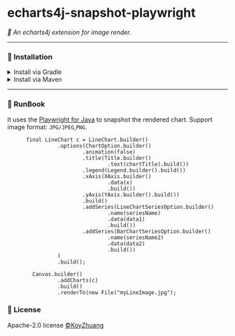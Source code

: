 # echarts4j-snapshot-playwright

*🍩 An echarts4j extension for image render.*

---

### 🔰 Installation

<details>
  <summary>Install via Gradle</summary>

```gradle
repositories {
    mavenCentral()
    // add the repository
    maven { url 'https://jitpack.io' }
}

dependencies {
   implementation 'com.github.Koooooo-7.echarts4j:echarts4j-snapshot-playwright:main-SNAPSHOT'
}
```

</details>

<details>
  <summary>Install via Maven</summary>

```pom
<repositories>
    <repository>
        <id>jitpack.io</id>
        <url>https://jitpack.io</url>
    </repository>
</repositories>
	
<dependency>
    <groupId>com.github.Koooooo-7.echarts4j</groupId>
    <artifactId>echarts4j-snapshot-playwright</artifactId>
    <version>main-SNAPSHOT</version>
</dependency>
```

</details>

---

### 📝 RunBook

It uses the [Playwright for Java](https://playwright.dev/java/) to snapshot the rendered chart.
Support image format: `JPG/JPEG`,`PNG`.

```
      final LineChart c = LineChart.builder()
                .options(ChartOption.builder()
                        .animation(false)
                        .title(Title.builder()
                                .text(chartTitle).build())
                        .legend(Legend.builder().build())
                        .xAxis(XAxis.builder()
                                .data(x)
                                .build())
                        .yAxis(YAxis.builder().build())
                        .build()
                        .addSeries(LineChartSeriesOption.builder()
                                .name(seriesName)
                                .data(data1)
                                .build())
                        .addSeries(BarChartSeriesOption.builder()
                                .name(seriesName2)
                                .data(data2)
                                .build())
                )
                .build();

        Canvas.builder()
                .addCharts(c)
                .build()
                .renderTo(new File("myLineImage.jpg");
```

### 📃 License

Apache-2.0 license [©KoyZhuang](https://github.com/Koooooo-7/echarts4j/blob/main/LICENSE)
